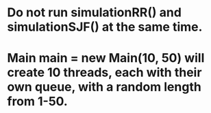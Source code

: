 # Do not run simulationRR() and simulationSJF() at the same time.
# Main main = new Main(10, 50) will create 10 threads, each with their own queue, with a random length from 1-50.
